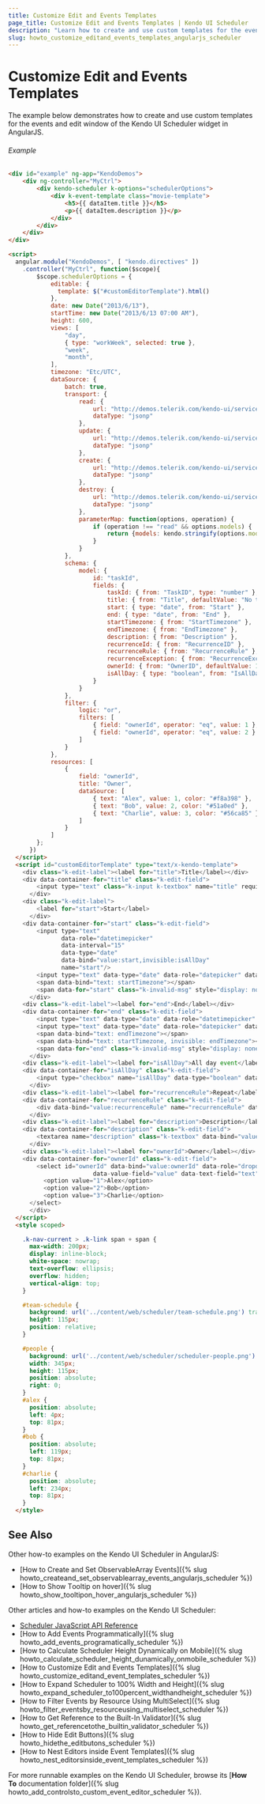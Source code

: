 ```yaml
---
title: Customize Edit and Events Templates
page_title: Customize Edit and Events Templates | Kendo UI Scheduler
description: "Learn how to create and use custom templates for the events and edit window of the Kendo UI Scheduler widget in AngularJS."
slug: howto_customize_editand_events_templates_angularjs_scheduler
---
```


# Customize Edit and Events Templates

The example below demonstrates how to create and use custom templates for the events and edit window of the Kendo UI Scheduler widget in AngularJS.

###### Example

```html
<div id="example" ng-app="KendoDemos">
    <div ng-controller="MyCtrl">
        <div kendo-scheduler k-options="schedulerOptions">
            <div k-event-template class="movie-template">
                <h5>{{ dataItem.title }}</h5>
                <p>{{ dataItem.description }}</p>
            </div>
        </div>
    </div>
</div>

<script>
  angular.module("KendoDemos", [ "kendo.directives" ])
    .controller("MyCtrl", function($scope){
        $scope.schedulerOptions = {
            editable: {
              template: $("#customEditorTemplate").html()
            },
            date: new Date("2013/6/13"),
            startTime: new Date("2013/6/13 07:00 AM"),
            height: 600,
            views: [
                "day",
                { type: "workWeek", selected: true },
                "week",
                "month",
            ],
            timezone: "Etc/UTC",
            dataSource: {
                batch: true,
                transport: {
                    read: {
                        url: "http://demos.telerik.com/kendo-ui/service/tasks",
                        dataType: "jsonp"
                    },
                    update: {
                        url: "http://demos.telerik.com/kendo-ui/service/tasks/update",
                        dataType: "jsonp"
                    },
                    create: {
                        url: "http://demos.telerik.com/kendo-ui/service/tasks/create",
                        dataType: "jsonp"
                    },
                    destroy: {
                        url: "http://demos.telerik.com/kendo-ui/service/tasks/destroy",
                        dataType: "jsonp"
                    },
                    parameterMap: function(options, operation) {
                        if (operation !== "read" && options.models) {
                            return {models: kendo.stringify(options.models)};
                        }
                    }
                },
                schema: {
                    model: {
                        id: "taskId",
                        fields: {
                            taskId: { from: "TaskID", type: "number" },
                            title: { from: "Title", defaultValue: "No title", validation: { required: true } },
                            start: { type: "date", from: "Start" },
                            end: { type: "date", from: "End" },
                            startTimezone: { from: "StartTimezone" },
                            endTimezone: { from: "EndTimezone" },
                            description: { from: "Description" },
                            recurrenceId: { from: "RecurrenceID" },
                            recurrenceRule: { from: "RecurrenceRule" },
                            recurrenceException: { from: "RecurrenceException" },
                            ownerId: { from: "OwnerID", defaultValue: 1 },
                            isAllDay: { type: "boolean", from: "IsAllDay" }
                        }
                    }
                },
                filter: {
                    logic: "or",
                    filters: [
                        { field: "ownerId", operator: "eq", value: 1 },
                        { field: "ownerId", operator: "eq", value: 2 }
                    ]
                }
            },
            resources: [
                {
                    field: "ownerId",
                    title: "Owner",
                    dataSource: [
                        { text: "Alex", value: 1, color: "#f8a398" },
                        { text: "Bob", value: 2, color: "#51a0ed" },
                        { text: "Charlie", value: 3, color: "#56ca85" }
                    ]
                }
            ]
        };
      })
  </script>
  <script id="customEditorTemplate" type="text/x-kendo-template">
    <div class="k-edit-label"><label for="title">Title</label></div>
    <div data-container-for="title" class="k-edit-field">
        <input type="text" class="k-input k-textbox" name="title" required="required" data-bind="value:title">
      </div>
    <div class="k-edit-label">
        <label for="start">Start</label>
      </div>
    <div data-container-for="start" class="k-edit-field">
        <input type="text"
               data-role="datetimepicker"
               data-interval="15"
               data-type="date"
               data-bind="value:start,invisible:isAllDay"
               name="start"/>
        <input type="text" data-type="date" data-role="datepicker" data-bind="value:start,visible:isAllDay" name="start" />
        <span data-bind="text: startTimezone"></span>
        <span data-for="start" class="k-invalid-msg" style="display: none;"></span>
      </div>
    <div class="k-edit-label"><label for="end">End</label></div>
    <div data-container-for="end" class="k-edit-field">
        <input type="text" data-type="date" data-role="datetimepicker" data-bind="value:end,invisible:isAllDay" name="end" data-datecompare-msg="End date should be greater than or equal to the start date" />
        <input type="text" data-type="date" data-role="datepicker" data-bind="value:end,visible:isAllDay" name="end" data-datecompare-msg="End date should be greater than or equal to the start date" />
        <span data-bind="text: endTimezone"></span>
        <span data-bind="text: startTimezone, invisible: endTimezone"></span>
        <span data-for="end" class="k-invalid-msg" style="display: none;"></span>
      </div>
    <div class="k-edit-label"><label for="isAllDay">All day event</label></div>
    <div data-container-for="isAllDay" class="k-edit-field">
        <input type="checkbox" name="isAllDay" data-type="boolean" data-bind="checked:isAllDay">
      </div>
    <div class="k-edit-label"><label for="recurrenceRule">Repeat</label></div>
    <div data-container-for="recurrenceRule" class="k-edit-field">
        <div data-bind="value:recurrenceRule" name="recurrenceRule" data-role="recurrenceeditor"></div>
      </div>
    <div class="k-edit-label"><label for="description">Description</label></div>
    <div data-container-for="description" class="k-edit-field">
        <textarea name="description" class="k-textbox" data-bind="value:description"></textarea>
      </div>
    <div class="k-edit-label"><label for="ownerId">Owner</label></div>
    <div data-container-for="ownerId" class="k-edit-field">
        <select id="ownerId" data-bind="value:ownerId" data-role="dropdownlist"
                        data-value-field="value" data-text-field="text">
          <option value="1">Alex</option>
          <option value="2">Bob</option>
          <option value="3">Charlie</option>
      </select>
      </div>
  </script>
  <style scoped>

    .k-nav-current > .k-link span + span {
      max-width: 200px;
      display: inline-block;
      white-space: nowrap;
      text-overflow: ellipsis;
      overflow: hidden;
      vertical-align: top;
    }

    #team-schedule {
      background: url('../content/web/scheduler/team-schedule.png') transparent no-repeat;
      height: 115px;
      position: relative;
    }

    #people {
      background: url('../content/web/scheduler/scheduler-people.png') no-repeat;
      width: 345px;
      height: 115px;
      position: absolute;
      right: 0;
    }
    #alex {
      position: absolute;
      left: 4px;
      top: 81px;
    }
    #bob {
      position: absolute;
      left: 119px;
      top: 81px;
    }
    #charlie {
      position: absolute;
      left: 234px;
      top: 81px;
    }
  </style>
```

## See Also

Other how-to examples on the Kendo UI Scheduler in AngularJS:

* [How to Create and Set ObservableArray Events]({% slug howto_createand_set_observablearray_events_angularjs_scheduler %})
* [How to Show Тooltip on hover]({% slug howto_show_tooltipon_hover_angularjs_scheduler %})

Other articles and how-to examples on the Kendo UI Scheduler:

* [Scheduler JavaScript API Reference](/api/javascript/ui/scheduler)
* [How to Add Events Programmatically]({% slug howto_add_events_programatically_scheduler %})
* [How to Calculate Scheduler Height Dynamically on Mobile]({% slug howto_calculate_scheduler_height_dunamically_onmobile_scheduler %})
* [How to Customize Edit and Events Templates]({% slug howto_customize_editand_event_templates_scheduler %})
* [How to Expand Scheduler to 100% Width and Height]({% slug howto_expand_scheduler_to100percent_widthandheight_scheduler %})
* [How to Filter Events by Resource Using MultiSelect]({% slug howto_filter_eventsby_resourceusing_multiselect_scheduler %})
* [How to Get Reference to the Built-In Validator]({% slug howto_get_referencetothe_builtin_validator_scheduler %})
* [How to Hide Edit Buttons]({% slug howto_hidethe_editbutons_scheduler %})
* [How to Nest Editors inside Event Templates]({% slug howto_nest_editorsinside_event_templates_scheduler %})

For more runnable examples on the Kendo UI Scheduler, browse its [**How To** documentation folder]({% slug howto_add_controlsto_custom_event_editor_scheduler %}).
